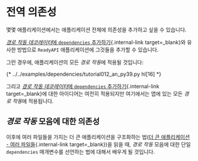 # 전역 의존성

몇몇 애플리케이션에서는 애플리케이션 전체에 의존성을 추가하고 싶을 수 있습니다.

[*경로 작동 데코레이터*에 `dependencies` 추가하기](dependencies-in-path-operation-decorators.md){.internal-link target=_blank}와 유사한 방법으로 `ReadyAPI` 애플리케이션에 그것들을 추가할 수 있습니다.

그런 경우에, 애플리케이션의 모든 *경로 작동*에 적용될 것입니다:

{* ../../examples/dependencies/tutorial012_an_py39.py hl[16] *}

그리고 [*경로 작동 데코레이터*에 `dependencies` 추가하기](dependencies-in-path-operation-decorators.md){.internal-link target=_blank}에 대한 아이디어는 여전히 적용되지만 여기에서는 앱에 있는 모든 *경로 작동*에 적용됩니다.

## *경로 작동* 모음에 대한 의존성

이후에 여러 파일들을 가지는 더 큰 애플리케이션을 구조화하는 법([더 큰 애플리케이션 - 여러 파일들](../../tutorial/bigger-applications.md){.internal-link target=_blank})을 읽을 때, *경로 작동* 모음에 대한 단일 `dependencies` 매개변수를 선언하는 법에 대해서 배우게 될 것입니다.
